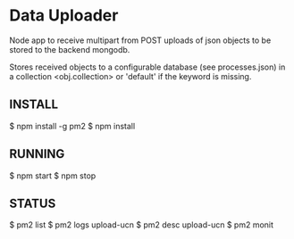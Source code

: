 Data Uploader
=============

Node app to receive multipart from POST uploads of json objects to be 
stored to the backend mongodb.

Stores received objects to a configurable database (see processes.json) in 
a collection <obj.collection> or 'default' if the keyword is missing.

INSTALL
-------

$ npm install -g pm2
$ npm install

RUNNING
-------

$ npm start
$ npm stop

STATUS
------

$ pm2 list
$ pm2 logs upload-ucn
$ pm2 desc upload-ucn
$ pm2 monit

